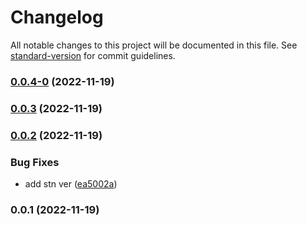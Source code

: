 # Changelog

All notable changes to this project will be documented in this file. See [standard-version](https://github.com/conventional-changelog/standard-version) for commit guidelines.

### [0.0.4-0](https://github.com/ibadullaev-inc4/nestjs-telegram-bot/compare/v0.0.3...v0.0.4-0) (2022-11-19)

### [0.0.3](https://github.com/ibadullaev-inc4/nestjs-telegram-bot/compare/v0.0.2...v0.0.3) (2022-11-19)

### [0.0.2](https://github.com/ibadullaev-inc4/nestjs-telegram-bot/compare/v0.0.1...v0.0.2) (2022-11-19)


### Bug Fixes

* add stn ver ([ea5002a](https://github.com/ibadullaev-inc4/nestjs-telegram-bot/commit/ea5002a0ed98111142f90a2435b19d6f60f98da9))

### 0.0.1 (2022-11-19)
